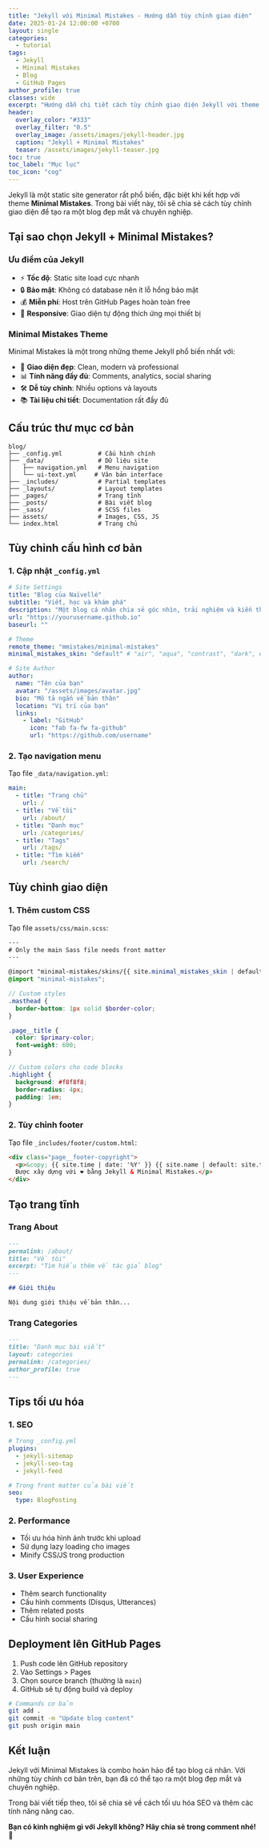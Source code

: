 ```yaml
---
title: "Jekyll với Minimal Mistakes - Hướng dẫn tùy chỉnh giao diện"
date: 2025-01-24 12:00:00 +0700
layout: single
categories:
  - tutorial
tags:
  - Jekyll
  - Minimal Mistakes
  - Blog
  - GitHub Pages
author_profile: true
classes: wide
excerpt: "Hướng dẫn chi tiết cách tùy chỉnh giao diện Jekyll với theme Minimal Mistakes để tạo blog cá nhân đẹp mắt."
header:
  overlay_color: "#333"
  overlay_filter: "0.5"
  overlay_image: /assets/images/jekyll-header.jpg
  caption: "Jekyll + Minimal Mistakes"
  teaser: /assets/images/jekyll-teaser.jpg
toc: true
toc_label: "Mục lục"
toc_icon: "cog"
---
```


Jekyll là một static site generator rất phổ biến, đặc biệt khi kết hợp với theme **Minimal Mistakes**. Trong bài viết này, tôi sẽ chia sẻ cách tùy chỉnh giao diện để tạo ra một blog đẹp mắt và chuyên nghiệp.

## Tại sao chọn Jekyll + Minimal Mistakes?

### Ưu điểm của Jekyll

- ⚡ **Tốc độ**: Static site load cực nhanh
- 🔒 **Bảo mật**: Không có database nên ít lỗ hổng bảo mật
- 💰 **Miễn phí**: Host trên GitHub Pages hoàn toàn free
- 📱 **Responsive**: Giao diện tự động thích ứng mọi thiết bị

### Minimal Mistakes Theme

Minimal Mistakes là một trong những theme Jekyll phổ biến nhất với:

- 🎨 **Giao diện đẹp**: Clean, modern và professional
- 📊 **Tính năng đầy đủ**: Comments, analytics, social sharing
- 🛠️ **Dễ tùy chỉnh**: Nhiều options và layouts
- 📚 **Tài liệu chi tiết**: Documentation rất đầy đủ

## Cấu trúc thư mục cơ bản

```
blog/
├── _config.yml          # Cấu hình chính
├── _data/               # Dữ liệu site
│   ├── navigation.yml   # Menu navigation
│   └── ui-text.yml     # Văn bản interface
├── _includes/           # Partial templates
├── _layouts/            # Layout templates
├── _pages/              # Trang tĩnh
├── _posts/              # Bài viết blog
├── _sass/               # SCSS files
├── assets/              # Images, CSS, JS
└── index.html           # Trang chủ
```

## Tùy chỉnh cấu hình cơ bản

### 1. Cập nhật `_config.yml`

```yaml
# Site Settings
title: "Blog của Naïvellé"
subtitle: "Viết, học và khám phá"
description: "Một blog cá nhân chia sẻ góc nhìn, trải nghiệm và kiến thức."
url: "https://yourusername.github.io"
baseurl: ""

# Theme
remote_theme: "mmistakes/minimal-mistakes"
minimal_mistakes_skin: "default" # "air", "aqua", "contrast", "dark", etc.

# Site Author
author:
  name: "Tên của bạn"
  avatar: "/assets/images/avatar.jpg"
  bio: "Mô tả ngắn về bản thân"
  location: "Vị trí của bạn"
  links:
    - label: "GitHub"
      icon: "fab fa-fw fa-github"
      url: "https://github.com/username"
```

### 2. Tạo navigation menu

Tạo file `_data/navigation.yml`:

```yaml
main:
  - title: "Trang chủ"
    url: /
  - title: "Về tôi"
    url: /about/
  - title: "Danh mục"
    url: /categories/
  - title: "Tags"
    url: /tags/
  - title: "Tìm kiếm"
    url: /search/
```

## Tùy chỉnh giao diện

### 1. Thêm custom CSS

Tạo file `assets/css/main.scss`:

```scss
---
# Only the main Sass file needs front matter
---

@import "minimal-mistakes/skins/{{ site.minimal_mistakes_skin | default: 'default' }}";
@import "minimal-mistakes";

// Custom styles
.masthead {
  border-bottom: 1px solid $border-color;
}

.page__title {
  color: $primary-color;
  font-weight: 600;
}

// Custom colors cho code blocks
.highlight {
  background: #f8f8f8;
  border-radius: 4px;
  padding: 1em;
}
```

### 2. Tùy chỉnh footer

Tạo file `_includes/footer/custom.html`:

```html
<div class="page__footer-copyright">
  <p>&copy; {{ site.time | date: '%Y' }} {{ site.name | default: site.title }}.
  Được xây dựng với ❤️ bằng Jekyll & Minimal Mistakes.</p>
</div>
```

## Tạo trang tĩnh

### Trang About

```markdown
---
permalink: /about/
title: "Về tôi"
excerpt: "Tìm hiểu thêm về tác giả blog"
---

## Giới thiệu

Nội dung giới thiệu về bản thân...
```

### Trang Categories

```markdown
---
title: "Danh mục bài viết"
layout: categories
permalink: /categories/
author_profile: true
---
```

## Tips tối ưu hóa

### 1. SEO

```yaml
# Trong _config.yml
plugins:
  - jekyll-sitemap
  - jekyll-seo-tag
  - jekyll-feed

# Trong front matter của bài viết
seo:
  type: BlogPosting
```

### 2. Performance

- Tối ưu hóa hình ảnh trước khi upload
- Sử dụng lazy loading cho images
- Minify CSS/JS trong production

### 3. User Experience

- Thêm search functionality
- Cấu hình comments (Disqus, Utterances)
- Thêm related posts
- Cấu hình social sharing

## Deployment lên GitHub Pages

1. Push code lên GitHub repository
2. Vào Settings > Pages
3. Chọn source branch (thường là `main`)
4. GitHub sẽ tự động build và deploy

```bash
# Commands cơ bản
git add .
git commit -m "Update blog content"
git push origin main
```

## Kết luận

Jekyll với Minimal Mistakes là combo hoàn hảo để tạo blog cá nhân. Với những tùy chỉnh cơ bản trên, bạn đã có thể tạo ra một blog đẹp mắt và chuyên nghiệp.

Trong bài viết tiếp theo, tôi sẽ chia sẻ về cách tối ưu hóa SEO và thêm các tính năng nâng cao.

**Bạn có kinh nghiệm gì với Jekyll không? Hãy chia sẻ trong comment nhé!** 💬
